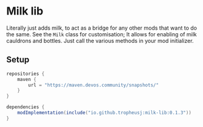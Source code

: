 # Milk lib
Literally just adds milk, to act as a bridge for any other mods that want to do the same.
See the `Milk` class for customisation; It allows for enabling of milk cauldrons and bottles.
Just call the various methods in your mod initializer.
## Setup
```groovy
repositories {
    maven {
        url = "https://maven.devos.community/snapshots/"
    }
}
```
```groovy
dependencies {
    modImplementation(include("io.github.tropheusj:milk-lib:0.1.3"))
}
```
